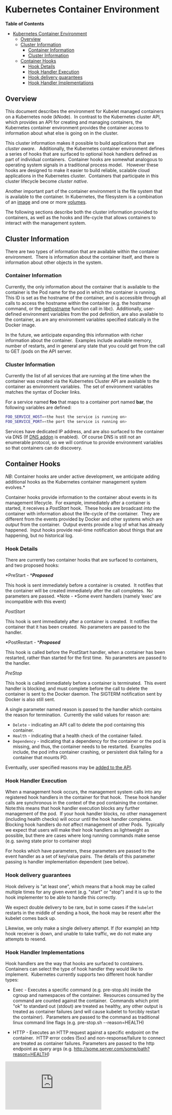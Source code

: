 <!-- BEGIN MUNGE: UNVERSIONED_WARNING -->


<!-- END MUNGE: UNVERSIONED_WARNING -->

# Kubernetes Container Environment

**Table of Contents**
<!-- BEGIN MUNGE: GENERATED_TOC -->
- [Kubernetes Container Environment](#kubernetes-container-environment)
  - [Overview](#overview)
  - [Cluster Information](#cluster-information)
    - [Container Information](#container-information)
    - [Cluster Information](#cluster-information)
  - [Container Hooks](#container-hooks)
    - [Hook Details](#hook-details)
    - [Hook Handler Execution](#hook-handler-execution)
    - [Hook delivery guarantees](#hook-delivery-guarantees)
    - [Hook Handler Implementations](#hook-handler-implementations)

<!-- END MUNGE: GENERATED_TOC -->


## Overview
This document describes the environment for Kubelet managed containers on a Kubernetes node (kNode).  In contrast to the Kubernetes cluster API, which provides an API for creating and managing containers, the Kubernetes container environment provides the container access to information about what else is going on in the cluster. 

This cluster information makes it possible to build applications that are *cluster aware*.  
Additionally, the Kubernetes container environment defines a series of hooks that are surfaced to optional hook handlers defined as part of individual containers.  Container hooks are somewhat analogous to operating system signals in a traditional process model.   However these hooks are designed to make it easier to build reliable, scalable cloud applications in the Kubernetes cluster.  Containers that participate in this cluster lifecycle become *cluster native*. 

Another important part of the container environment is the file system that is available to the container.  In Kubernetes, the filesystem is a combination of an [image](images.md) and one or more [volumes](volumes.md).


The following sections describe both the cluster information provided to containers, as well as the hooks and life-cycle that allows containers to interact with the management system.

## Cluster Information
There are two types of information that are available within the container environment.  There is information about the container itself, and there is information about other objects in the system.

### Container Information
Currently, the only information about the container that is available to the container is the Pod name for the pod in which the container is running.  This ID is set as the hostname of the container, and is accessible through all calls to access the hostname within the container (e.g. the hostname command, or the [gethostname][1] function call in libc).  Additionally, user-defined environment variables from the pod definition, are also available to the container, as are any environment variables specified statically in the Docker image.

In the future, we anticipate expanding this information with richer information about the container.  Examples include available memory, number of restarts, and in general any state that you could get from the call to GET /pods on the API server.

### Cluster Information
Currently the list of all services that are running at the time when the container was created via the Kubernetes Cluster API are available to the container as environment variables.  The set of environment variables matches the syntax of Docker links.

For a service named **foo** that maps to a container port named **bar**, the following variables are defined:

```sh
FOO_SERVICE_HOST=<the host the service is running on>
FOO_SERVICE_PORT=<the port the service is running on>
```

Services have dedicated IP address, and are also surfaced to the container via DNS (If [DNS addon](https://github.com/GoogleCloudPlatform/kubernetes/tree/master/cluster/addons/dns) is enabled).  Of course DNS is still not an enumerable protocol, so we will continue to provide environment variables so that containers can do discovery.

## Container Hooks
*NB*: Container hooks are under active development, we anticipate adding additional hooks as the Kubernetes container management system evolves.*

Container hooks provide information to the container about events in its management lifecycle.  For example, immediately after a container is started, it receives a *PostStart* hook.  These hooks are broadcast *into* the container with information about the life-cycle of the container.  They are different from the events provided by Docker and other systems which are *output* from the container.  Output events provide a log of what has already happened.  Input hooks provide real-time notification about things that are happening, but no historical log.  

### Hook Details
There are currently two container hooks that are surfaced to containers, and two proposed hooks:

*PreStart - ****Proposed***

This hook is sent immediately before a container is created.  It notifies that the container will be created immediately after the call completes.  No parameters are passed. *Note - *Some event handlers (namely ‘exec’ are incompatible with this event)

*PostStart*

This hook is sent immediately after a container is created.  It notifies the container that it has been created.  No parameters are passed to the handler.

*PostRestart - ****Proposed***

This hook is called before the PostStart handler, when a container has been restarted, rather than started for the first time.  No parameters are passed to the handler.

*PreStop*

This hook is called immediately before a container is terminated.  This event handler is blocking, and must complete before the call to delete the container is sent to the Docker daemon.  The SIGTERM notification sent by Docker is also still sent.

A single parameter named reason is passed to the handler which contains the reason for termination.  Currently the valid values for reason are:

* ```Delete``` - indicating an API call to delete the pod containing this container.
* ```Health``` - indicating that a health check of the container failed.
* ```Dependency``` - indicating that a dependency for the container or the pod is missing, and thus, the container needs to be restarted.  Examples include, the pod infra container crashing, or persistent disk failing for a container that mounts PD.

Eventually, user specified reasons may be [added to the API](https://github.com/GoogleCloudPlatform/kubernetes/issues/137).


### Hook Handler Execution
When a management hook occurs, the management system calls into any registered hook handlers in the container for that hook.  These hook handler calls are synchronous in the context of the pod containing the container. Note:this means that hook handler execution blocks any further management of the pod.  If your hook handler blocks, no other management (including health checks) will occur until the hook handler completes.  Blocking hook handlers do *not* affect management of other Pods.  Typically we expect that users will make their hook handlers as lightweight as possible, but there are cases where long running commands make sense (e.g. saving state prior to container stop)

For hooks which have parameters, these parameters are passed to the event handler as a set of key/value pairs.  The details of this parameter passing is handler implementation dependent (see below).

### Hook delivery guarantees
Hook delivery is "at least one", which means that a hook may be called multiple times for any given event (e.g. "start" or "stop") and it is up to the hook implementer to be able to handle this
correctly.

We expect double delivery to be rare, but in some cases if the ```kubelet``` restarts in the middle of sending a hook, the hook may be resent after the kubelet comes back up.

Likewise, we only make a single delivery attempt.  If (for example) an http hook receiver is down, and unable to take traffic, we do not make any attempts to resend.

### Hook Handler Implementations
Hook handlers are the way that hooks are surfaced to containers.  Containers can select the type of hook handler they would like to implement.  Kubernetes currently supports two different hook handler types:

   * Exec - Executes a specific command (e.g. pre-stop.sh) inside the cgroup and namespaces of the container.  Resources consumed by the command are counted against the container.  Commands which print "ok" to standard out (stdout) are treated as healthy, any other output is treated as container failures (and will cause kubelet to forcibly restart the container).  Parameters are passed to the command as traditional linux command line flags (e.g. pre-stop.sh --reason=HEALTH)

   * HTTP - Executes an HTTP request against a specific endpoint on the container.  HTTP error codes (5xx) and non-response/failure to connect are treated as container failures. Parameters are passed to the http endpoint as query args (e.g. http://some.server.com/some/path?reason=HEALTH)

[1]: http://man7.org/linux/man-pages/man2/gethostname.2.html


<!-- BEGIN MUNGE: GENERATED_ANALYTICS -->
[![Analytics](https://kubernetes-site.appspot.com/UA-36037335-10/GitHub/docs/user-guide/container-environment.md?pixel)]()
<!-- END MUNGE: GENERATED_ANALYTICS -->
